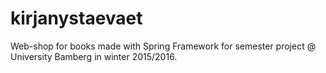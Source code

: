 # kirjanystaevaet

Web-shop for books made with Spring Framework for semester project @ University Bamberg in winter 2015/2016.
